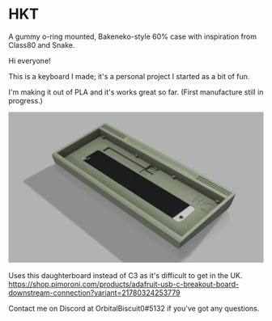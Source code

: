 # HKT
A gummy o-ring mounted, Bakeneko-style 60% case with inspiration from Class80 and Snake. 

Hi everyone!

This is a keyboard I made; it's a personal project I started as a bit of fun. 

I'm making it out of PLA and it's works great so far. (First manufacture still in progress.)

![Alt text](Renders/Render%202.png)

Uses this daughterboard instead of C3 as it's difficult to get in the UK. 
https://shop.pimoroni.com/products/adafruit-usb-c-breakout-board-downstream-connection?variant=21780324253779

Contact me on Discord at OrbitalBiscuit0#5132 if you've got any questions. 
